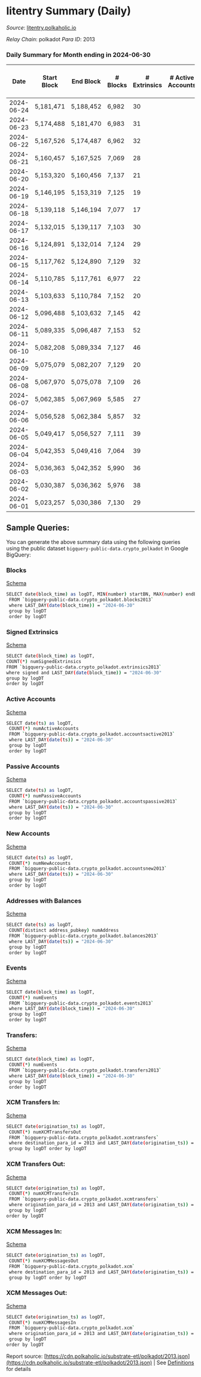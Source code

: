 # litentry Summary (Daily)

_Source_: [litentry.polkaholic.io](https://litentry.polkaholic.io)

*Relay Chain*: polkadot
*Para ID*: 2013



### Daily Summary for Month ending in 2024-06-30


| Date    | Start Block | End Block | # Blocks | # Extrinsics | # Active Accounts | # Passive Accounts | # New Accounts | # Addresses | # Events  | # Transfers ($USD) | # XCM Transfers In ($USD) | # XCM Transfers Out ($USD) | # XCM In | # XCM Out | Issues |
|---------|-------------|-----------|----------|--------------|-------------------|--------------------|----------------|-------------|-----------|--------------------|---------------------------|----------------------------|----------|-----------|--------|
| 2024-06-24 | 5,181,471 | 5,188,452 | 6,982 | 30 |  |  |  | 4,753 | 22,782 | 2  |   |   |  |  |  |
| 2024-06-23 | 5,174,488 | 5,181,470 | 6,983 | 31 |  |  |  | 4,753 | 22,805 | 1  |   |   |  |  |  |
| 2024-06-22 | 5,167,526 | 5,174,487 | 6,962 | 32 |  |  |  | 4,753 | 22,814 | 8  |   |   |  |  |  |
| 2024-06-21 | 5,160,457 | 5,167,525 | 7,069 | 28 |  |  |  | 4,753 | 20,863 |   |   |   |  |  |  |
| 2024-06-20 | 5,153,320 | 5,160,456 | 7,137 | 21 |  |  |  | 4,753 | 23,132 |   |   |   |  |  |  |
| 2024-06-19 | 5,146,195 | 5,153,319 | 7,125 | 19 |  |  |  | 4,754 | 23,097 | 1  |   |   |  |  |  |
| 2024-06-18 | 5,139,118 | 5,146,194 | 7,077 | 17 |  |  |  | 4,754 | 22,995 |   |   |   |  |  |  |
| 2024-06-17 | 5,132,015 | 5,139,117 | 7,103 | 30 |  |  |  | 4,754 | 23,158 | 2  |   |   |  |  |  |
| 2024-06-16 | 5,124,891 | 5,132,014 | 7,124 | 29 |  |  |  | 4,753 | 23,193 |   |   |   |  |  |  |
| 2024-06-15 | 5,117,762 | 5,124,890 | 7,129 | 32 |  |  |  | 4,753 | 23,222 | 1  |   |   |  |  |  |
| 2024-06-14 | 5,110,785 | 5,117,761 | 6,977 | 22 |  |  |  | 4,752 | 22,831 |   |   |   |  |  |  |
| 2024-06-13 | 5,103,633 | 5,110,784 | 7,152 | 20 |  |  |  | 4,752 | 23,152 |   |   |   |  |  |  |
| 2024-06-12 | 5,096,488 | 5,103,632 | 7,145 | 42 |  |  |  | 4,751 | 23,293 | 3  |   |   |  |  |  |
| 2024-06-11 | 5,089,335 | 5,096,487 | 7,153 | 52 |  |  |  | 4,750 | 23,364 | 1  |   |   |  |  |  |
| 2024-06-10 | 5,082,208 | 5,089,334 | 7,127 | 46 |  |  |  | 4,750 | 23,198 | 4  |   |   |  |  |  |
| 2024-06-09 | 5,075,079 | 5,082,207 | 7,129 | 20 |  |  |  | 4,749 | 22,998 | 1  |   |   |  |  |  |
| 2024-06-08 | 5,067,970 | 5,075,078 | 7,109 | 26 |  |  |  | 4,748 | 23,025 |   |   |   |  |  |  |
| 2024-06-07 | 5,062,385 | 5,067,969 | 5,585 | 27 |  |  |  | 4,748 | 17,845 |   |   |   |  |  |  |
| 2024-06-06 | 5,056,528 | 5,062,384 | 5,857 | 32 |  |  |  | 4,748 | 18,400 | 4  |   |   |  |  |  |
| 2024-06-05 | 5,049,417 | 5,056,527 | 7,111 | 39 |  |  |  | 4,747 | 23,135 |   |   |   |  |  |  |
| 2024-06-04 | 5,042,353 | 5,049,416 | 7,064 | 39 |  |  |  | 4,747 | 23,082 | 3  |   |   |  |  |  |
| 2024-06-03 | 5,036,363 | 5,042,352 | 5,990 | 36 |  |  |  | 4,747 | 17,508 | 4  |   |   |  |  |  |
| 2024-06-02 | 5,030,387 | 5,036,362 | 5,976 | 38 |  |  |  | 4,747 | 20,966 | 7  |   |   |  |  |  |
| 2024-06-01 | 5,023,257 | 5,030,386 | 7,130 | 29 |  |  |  | 4,746 | 23,203 | 1  |   |   |  |  |  |

## Sample Queries:
You can generate the above summary data using the following queries using the public dataset `bigquery-public-data.crypto_polkadot` in Google BigQuery:


### Blocks 

[Schema](https://github.com/colorfulnotion/substrate-etl/blob/main/schema/blocks.json)

```bash
SELECT date(block_time) as logDT, MIN(number) startBN, MAX(number) endBN, COUNT(*) numBlocks 
 FROM `bigquery-public-data.crypto_polkadot.blocks2013`  
 where LAST_DAY(date(block_time)) = "2024-06-30" 
 group by logDT 
 order by logDT
```

### Signed Extrinsics 

[Schema](https://github.com/colorfulnotion/substrate-etl/blob/main/schema/extrinsics.json)

```bash
SELECT date(block_time) as logDT, 
COUNT(*) numSignedExtrinsics 
FROM `bigquery-public-data.crypto_polkadot.extrinsics2013`  
where signed and LAST_DAY(date(block_time)) = "2024-06-30" 
group by logDT 
order by logDT
```

### Active Accounts 

[Schema](https://github.com/colorfulnotion/substrate-etl/blob/main/schema/accountsactive.json)

```bash
SELECT date(ts) as logDT, 
 COUNT(*) numActiveAccounts 
 FROM `bigquery-public-data.crypto_polkadot.accountsactive2013` 
 where LAST_DAY(date(ts)) = "2024-06-30" 
 group by logDT 
 order by logDT
```

### Passive Accounts 

[Schema](https://github.com/colorfulnotion/substrate-etl/blob/main/schema/accountspassive.json)

```bash
SELECT date(ts) as logDT, 
 COUNT(*) numPassiveAccounts 
 FROM `bigquery-public-data.crypto_polkadot.accountspassive2013` 
 where LAST_DAY(date(ts)) = "2024-06-30" 
 group by logDT 
 order by logDT
```

### New Accounts 

[Schema](https://github.com/colorfulnotion/substrate-etl/blob/main/schema/accountsnew.json)

```bash
SELECT date(ts) as logDT, 
 COUNT(*) numNewAccounts 
 FROM `bigquery-public-data.crypto_polkadot.accountsnew2013` 
 where LAST_DAY(date(ts)) = "2024-06-30" 
 group by logDT
 order by logDT
```

### Addresses with Balances 

[Schema](https://github.com/colorfulnotion/substrate-etl/blob/main/schema/balances.json)

```bash
SELECT date(ts) as logDT,
 COUNT(distinct address_pubkey) numAddress 
 FROM `bigquery-public-data.crypto_polkadot.balances2013` 
 where LAST_DAY(date(ts)) = "2024-06-30" 
 group by logDT 
 order by logDT
```

### Events 

[Schema](https://github.com/colorfulnotion/substrate-etl/blob/main/schema/events.json)

```bash
SELECT date(block_time) as logDT, 
 COUNT(*) numEvents 
 FROM `bigquery-public-data.crypto_polkadot.events2013` 
 where LAST_DAY(date(block_time)) = "2024-06-30" 
 group by logDT 
 order by logDT
```

### Transfers:

[Schema](https://github.com/colorfulnotion/substrate-etl/blob/main/schema/transfers.json)

```bash
SELECT date(block_time) as logDT, 
 COUNT(*) numEvents 
 FROM `bigquery-public-data.crypto_polkadot.transfers2013` 
 where LAST_DAY(date(block_time)) = "2024-06-30" 
 group by logDT 
 order by logDT
```

### XCM Transfers In: 

[Schema](https://github.com/colorfulnotion/substrate-etl/blob/main/schema/xcmtransfers.json)

```bash
SELECT date(origination_ts) as logDT, 
 COUNT(*) numXCMTransfersOut 
 FROM `bigquery-public-data.crypto_polkadot.xcmtransfers` 
 where destination_para_id = 2013 and LAST_DAY(date(origination_ts)) = "2024-06-30" 
 group by logDT order by logDT
```

### XCM Transfers Out: 

[Schema](https://github.com/colorfulnotion/substrate-etl/blob/main/schema/xcmtransfers.json)

```bash
SELECT date(origination_ts) as logDT, 
 COUNT(*) numXCMTransfersIn 
 FROM `bigquery-public-data.crypto_polkadot.xcmtransfers` 
 where origination_para_id = 2013 and LAST_DAY(date(origination_ts)) = "2024-06-30" 
 group by logDT 
order by logDT
```

### XCM Messages In: 

[Schema](https://github.com/colorfulnotion/substrate-etl/blob/main/schema/xcm.json)

```bash
SELECT date(origination_ts) as logDT, 
 COUNT(*) numXCMMessagesOut 
 FROM `bigquery-public-data.crypto_polkadot.xcm` 
 where destination_para_id = 2013 and LAST_DAY(date(origination_ts)) = "2024-06-30" 
 group by logDT order by logDT
```

### XCM Messages Out: 

[Schema](https://github.com/colorfulnotion/substrate-etl/blob/main/schema/xcm.json)

```bash
SELECT date(origination_ts) as logDT, 
 COUNT(*) numXCMMessagesIn 
 FROM `bigquery-public-data.crypto_polkadot.xcm` 
 where origination_para_id = 2013 and LAST_DAY(date(origination_ts)) = "2024-06-30" 
 group by logDT 
order by logDT
```


Report source: [https://cdn.polkaholic.io/substrate-etl/polkadot/2013.json](https://cdn.polkaholic.io/substrate-etl/polkadot/2013.json) | See [Definitions](/DEFINITIONS.md) for details
